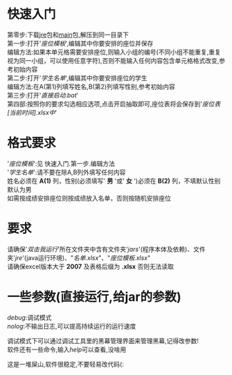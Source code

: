 # 快速入门  
第零步:下载[jre](https://github.com/bachongying/seat/raw/main/download/jre.zip)包和[main](https://github.com/bachongying/seat/releases/latest)包,解压到同一目录下  
第一步:打开'*座位模板*',编辑其中你要安排的座位并保存  
编辑方法:如果本单元格需要安排座位,则输入小组的编号(不同小组不能重复,重复视为同一小组，可以使用任意字符),否则不能输入任何内容包含单元格格式改变,参考初始内容  
第二步:打开'*学生名单*',编辑其中你要安排座位的学生  
编辑方法:在A(第1)列填写姓名,B(第2)列填写性别,参考初始内容  
第三步:打开'*直接启动.bat*'  
第四部:按照你的要求勾选相应选项,点击开启抽取即可,座位表将会保存到'*座位表[当前时间].xlsx中*'  
  
# 格式要求  
'*座位模板*':见 快速入门.第一步.编辑方法  
'*学生名单*':请不要在除A,B列外填写任何内容  
姓名必须在 **A(1)** 列，性别(必须填写' **男** '或' **女** ')必须在 **B(2)** 列，不填默认性别默认为男  
如需按成绩安排座位则按成绩放入名单，否则按随机安排座位  
  
# 要求  
请确保'*双击我运行*'所在文件夹中含有文件夹'*jars*'(程序本体及依赖)、文件夹'*jre*'(java运行环境)、"*名单.xlsx*"、"*座位模板.xlsx*"  
请确保excel版本大于 **2007** 及表格后缀为 **.xlsx** 否则无法读取    
  
# 一些参数(直接运行,给jar的参数)  
*debug*:调试模式  
*nolog*:不输出日志,可以提高持续运行的运行速度  
  
调试模式下可以通过调试工具里的黑幕管理界面来管理黑幕,记得改参数!  
软件还有一些命令,输入*help*可以查看,没啥用  
  
这是一堆屎山,软件很稳定,不要轻易改代码(:  